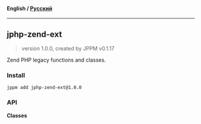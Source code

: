 #### **English** / [Русский](README.ru.md)

---

## jphp-zend-ext
> version 1.0.0, created by JPPM v0.1.17

Zend PHP legacy functions and classes.

### Install
```
jppm add jphp-zend-ext@1.0.0
```

### API
**Classes**